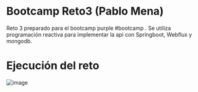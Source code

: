 # Bootcamp Reto3 (Pablo Mena)
Reto 3 preparado para el bootcamp purple #bootcamp . Se utiliza programación reactiva para implementar la api con Springboot, Webflux y mongodb.

# Ejecución del reto

![image](https://user-images.githubusercontent.com/265018/156947827-de49ba96-d26e-40be-ae9c-0aed1cf2e618.png)
